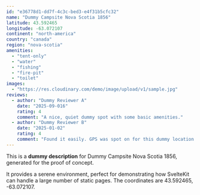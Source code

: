 ```yaml
---
id: "e36778d1-dd7f-4c3c-bed3-e4f31b5cfc32"
name: "Dummy Campsite Nova Scotia 1856"
latitude: 43.592465
longitude: -63.072107
continent: "north-america"
country: "canada"
region: "nova-scotia"
amenities:
  - "tent-only"
  - "water"
  - "fishing"
  - "fire-pit"
  - "toilet"
images:
  - "https://res.cloudinary.com/demo/image/upload/v1/sample.jpg"
reviews:
  - author: "Dummy Reviewer A"
    date: "2025-09-016"
    rating: 4
    comment: "A nice, quiet dummy spot with some basic amenities."
  - author: "Dummy Reviewer B"
    date: "2025-01-02"
    rating: 4
    comment: "Found it easily. GPS was spot on for this dummy location."
---
```


This is a **dummy description** for Dummy Campsite Nova Scotia 1856, generated for the proof of concept.

It provides a serene environment, perfect for demonstrating how SvelteKit can handle a large number of static pages. The coordinates are 43.592465, -63.072107.
